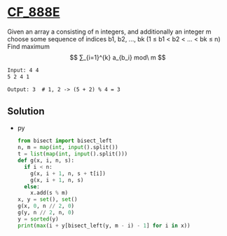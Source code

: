 # [CF_888E](https://codeforces.com/contest/888/E)

Given an array a consisting of n integers, and additionally an integer m
choose some sequence of indices b1, b2, ..., bk (1 ≤ b1 < b2 < ... < bk ≤ n)
Find maximum $$ ∑_{i=1}^{k} a_{b_i} mod\ m $$

```txt
Input: 4 4
5 2 4 1

Output: 3  # 1, 2 -> (5 + 2) % 4 = 3
```

## Solution

* py

  ```py
  from bisect import bisect_left
  n, m = map(int, input().split())
  t = list(map(int, input().split()))
  def g(x, i, n, s):
    if i < n:
      g(x, i + 1, n, s + t[i])
      g(x, i + 1, n, s)
    else:
      x.add(s % m)
  x, y = set(), set()
  g(x, 0, n // 2, 0)
  g(y, n // 2, n, 0)
  y = sorted(y)
  print(max(i + y[bisect_left(y, m - i) - 1] for i in x))
  ```
